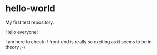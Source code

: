 # hello-world
My first test repository.

Hello everyone!

I am here to check if front-end is really so exciting as it seems to be in theory ;-)
